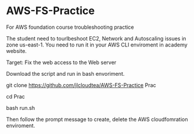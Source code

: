 # AWS-FS-Practice
For AWS foundation course troubleshooting practice

The student need to tourlbeshoot EC2, Network and Autoscaling issues in zone us-east-1. You need to run it in your AWS CLI enviroment in academy website.

Target: Fix the web access to the Web server

Download the script and run in bash envoriment.

git clone https://github.com/jlcloudtea/AWS-FS-Practice Prac

cd Prac

bash run.sh

Then follow the prompt message to create, delete the AWS cloudfomration enviroment.
